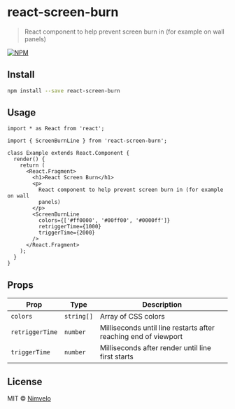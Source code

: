 # react-screen-burn

> React component to help prevent screen burn in (for example on wall panels)

[![NPM](https://img.shields.io/npm/v/react-screen-burn.svg)](https://www.npmjs.com/package/react-screen-burn)

## Install

```bash
npm install --save react-screen-burn
```

## Usage

```tsx
import * as React from 'react';

import { ScreenBurnLine } from 'react-screen-burn';

class Example extends React.Component {
  render() {
    return (
      <React.Fragment>
        <h1>React Screen Burn</h1>
        <p>
          React component to help prevent screen burn in (for example on wall
          panels)
        </p>
        <ScreenBurnLine
          colors={['#ff0000', '#00ff00', '#0000ff']}
          retriggerTime={1000}
          triggerTime={2000}
        />
      </React.Fragment>
    );
  }
}
```

## Props

| Prop            | Type       | Description                                                     |
| --------------- | ---------- | --------------------------------------------------------------- |
| `colors`        | `string[]` | Array of CSS colors                                             |
| `retriggerTime` | `number`   | Milliseconds until line restarts after reaching end of viewport |
| `triggerTime`   | `number`   | Milliseconds after render until line first starts               |

## License

MIT © [Nimvelo](https://nimvelo.com/)
